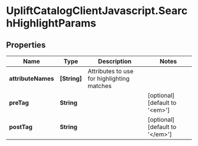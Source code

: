 # UpliftCatalogClientJavascript.SearchHighlightParams

## Properties

Name | Type | Description | Notes
------------ | ------------- | ------------- | -------------
**attributeNames** | **[String]** | Attributes to use for highlighting matches | 
**preTag** | **String** |  | [optional] [default to &#39;&lt;em&gt;&#39;]
**postTag** | **String** |  | [optional] [default to &#39;&lt;/em&gt;&#39;]


